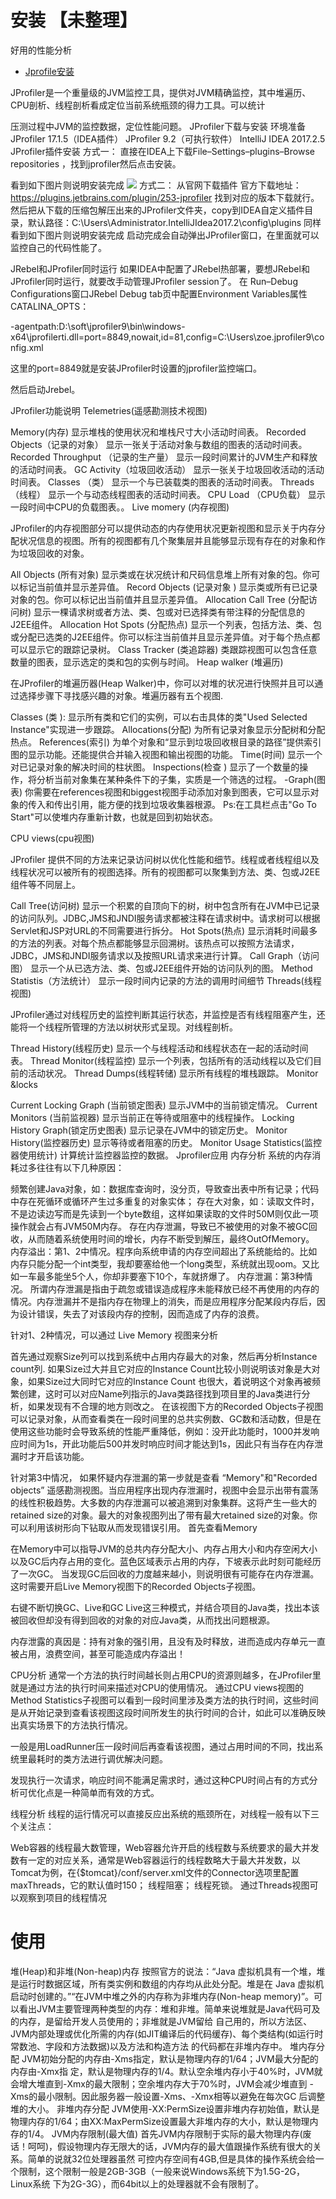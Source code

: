 #  安装 【未整理】
  好用的性能分析
 - [Jprofile安装](https://blog.csdn.net/vicky_pyh/article/details/88797514)

JProfiler是一个重量级的JVM监控工具，提供对JVM精确监控，其中堆遍历、CPU剖析、线程剖析看成定位当前系统瓶颈的得力工具。可以统计

压测过程中JVM的监控数据，定位性能问题。
JProfiler下载与安装 环境准备 JProfiler 17.1.5（IDEA插件） JProfiler 9.2（可执行软件） IntelliJ IDEA 2017.2.5 JProfiler插件安装 方式一： 直接在IDEA上下载File–Settings–plugins–Browse repositories ，找到jprofiler然后点击安装。

看到如下图片则说明安装完成
![](JProfile使用_files/1.png)
方式二： 从官网下载插件 官方下载地址：https://plugins.jetbrains.com/plugin/253-jprofiler
找到对应的版本下载就行。 然后把从下载的压缩包解压出来的JProfiler文件夹，copy到IDEA自定义插件目录，默认路径：C:\Users\Administrator.IntelliJIdea2017.2\config\plugins 同样看到如下图片则说明安装完成
启动完成会自动弹出JProfiler窗口，在里面就可以监控自己的代码性能了。

JRebel和JProfiler同时运行 如果IDEA中配置了JRebel热部署，要想JRebel和JProfiler同时运行，就要改手动管理JProfiler session了。 在 Run–Debug Configurations窗口JRebel Debug tab页中配置Environment Variables属性 CATALINA_OPTS：

-agentpath:D:\soft\jprofiler9\bin\windows-x64\jprofilerti.dll=port=8849,nowait,id=81,config=C:\Users\zoe.jprofiler9\config.xml

这里的port=8849就是安装JProfiler时设置的jprofiler监控端口。

然后启动Jrebel。

JProfiler功能说明 Telemetries(遥感勘测技术视图) 



Memory(内存) 显示堆栈的使用状况和堆栈尺寸大小活动时间表。 Recorded Objects（记录的对象） 显示一张关于活动对象与数组的图表的活动时间表。 Recorded Throughput （记录的生产量） 显示一段时间累计的JVM生产和释放的活动时间表。 GC Activity（垃圾回收活动） 显示一张关于垃圾回收活动的活动时间表。 Classes （类） 显示一个与已装载类的图表的活动时间表。 Threads （线程） 显示一个与动态线程图表的活动时间表。 CPU Load （CPU负载） 显示一段时间中CPU的负载图表。。 Live momery (内存视图)

JProfiler的内存视图部分可以提供动态的内存使用状况更新视图和显示关于内存分配状况信息的视图。所有的视图都有几个聚集层并且能够显示现有存在的对象和作为垃圾回收的对象。

All Objects (所有对象) 显示类或在状况统计和尺码信息堆上所有对象的包。你可以标记当前值并显示差异值。 Record Objects (记录对象 ) 显示类或所有已记录对象的包。你可以标记出当前值并且显示差异值。 Allocation Call Tree (分配访问树) 显示一棵请求树或者方法、类、包或对已选择类有带注释的分配信息的J2EE组件。 Allocation Hot Spots (分配热点) 显示一个列表，包括方法、类、包或分配已选类的J2EE组件。你可以标注当前值并且显示差异值。对于每个热点都可以显示它的跟踪记录树。 Class Tracker (类追踪器) 类跟踪视图可以包含任意数量的图表，显示选定的类和包的实例与时间。 Heap walker (堆遍历)

在JProfiler的堆遍历器(Heap Walker)中，你可以对堆的状况进行快照并且可以通过选择步骤下寻找感兴趣的对象。堆遍历器有五个视图.

Classes (类 ): 显示所有类和它们的实例，可以右击具体的类"Used Selected Instance"实现进一步跟踪。 Allocations(分配) 为所有记录对象显示分配树和分配热点。 References(索引) 为单个对象和“显示到垃圾回收根目录的路径”提供索引图的显示功能。还能提供合并输入视图和输出视图的功能。 Time(时间) 显示一个对已记录对象的解决时间的柱状图。 Inspections(检查 ) 显示了一个数量的操作，将分析当前对象集在某种条件下的子集，实质是一个筛选的过程。 -Graph(图表) 你需要在references视图和biggest视图手动添加对象到图表，它可以显示对象的传入和传出引用，能方便的找到垃圾收集器根源。 Ps:在工具栏点击"Go To Start"可以使堆内存重新计数，也就是回到初始状态。

CPU views(cpu视图)

JProfiler 提供不同的方法来记录访问树以优化性能和细节。线程或者线程组以及线程状况可以被所有的视图选择。所有的视图都可以聚集到方法、类、包或J2EE组件等不同层上。

Call Tree(访问树) 显示一个积累的自顶向下的树，树中包含所有在JVM中已记录的访问队列。JDBC,JMS和JNDI服务请求都被注释在请求树中。请求树可以根据Servlet和JSP对URL的不同需要进行拆分。 Hot Spots(热点) 显示消耗时间最多的方法的列表。对每个热点都能够显示回溯树。该热点可以按照方法请求，JDBC，JMS和JNDI服务请求以及按照URL请求来进行计算。 Call Graph（访问图） 显示一个从已选方法、类、包或J2EE组件开始的访问队列的图。 Method Statistis（方法统计） 显示一段时间内记录的方法的调用时间细节 Threads(线程视图)

JProfiler通过对线程历史的监控判断其运行状态，并监控是否有线程阻塞产生，还能将一个线程所管理的方法以树状形式呈现。对线程剖析。

Thread History(线程历史) 显示一个与线程活动和线程状态在一起的活动时间表。 Thread Monitor(线程监控) 显示一个列表，包括所有的活动线程以及它们目前的活动状况。 Thread Dumps(线程转储) 显示所有线程的堆栈跟踪。 Monitor &locks

Current Locking Graph (当前锁定图表) 显示JVM中的当前锁定情况。 Current Monitors (当前监视器) 显示当前正在等待或阻塞中的线程操作。 Locking History Graph(锁定历史图表) 显示记录在JVM中的锁定历史。 Monitor History(监控器历史) 显示等待或者阻塞的历史。 Monitor Usage Statistics(监控器使用统计) 计算统计监控器监控的数据。 Jprofiler应用 内存分析 系统的内存消耗过多往往有以下几种原因：

频繁创建Java对象，如：数据库查询时，没分页，导致查出表中所有记录；代码中存在死循环或循环产生过多重复的对象实体； 存在大对象，如：读取文件时，不是边读边写而是先读到一个byte数组，这样如果读取的文件时50M则仅此一项操作就会占有JVM50M内存。 存在内存泄漏，导致已不被使用的对象不被GC回收，从而随着系统使用时间的增长，内存不断受到解压，最终OutOfMemory。 内存溢出：第1、2中情况。程序向系统申请的内存空间超出了系统能给的。比如内存只能分配一个int类型，我却要塞给他一个long类型，系统就出现oom。又比如一车最多能坐5个人，你却非要塞下10个，车就挤爆了。 内存泄漏：第3种情况。 所谓内存泄漏是指由于疏忽或错误造成程序未能释放已经不再使用的内存的情况。内存泄漏并不是指内存在物理上的消失，而是应用程序分配某段内存后，因为设计错误，失去了对该段内存的控制，因而造成了内存的浪费。

针对1、2种情况，可以通过 Live Memory 视图来分析

首先通过观察Size列可以找到系统中占用内存最大的对象，然后再分析Instance count列. 如果Size过大并且它对应的Instance Count比较小则说明该对象是大对象，如果Size过大同时它对应的Instance Count 也很大，着说明这个对象再被频繁创建，这时可以对应Name列指示的Java类路径找到项目里的Java类进行分析，如果发现有不合理的地方则改之。 在该视图下方的Recorded Objects子视图可以记录对象，从而查看类在一段时间里的总共实例数、GC数和活动数，但是在使用这些功能时会导致系统的性能严重降低，例如：没开此功能时，1000并发响应时间为1s，开此功能后500并发时响应时间才能达到1s，因此只有当存在内存泄漏时才开启该功能。

针对第3中情况， 如果怀疑内存泄漏的第一步就是查看 “Memory"和"Recorded objects” 遥感勘测视图。当应用程序出现内存泄漏时，视图中会显示出带有震荡的线性积极趋势。大多数的内存泄漏可以被追溯到对象集群。这将产生一些大的retained size的对象。最大的对象视图列出了带有最大retained size的对象。你可以利用该树形向下钻取从而发现错误引用。 首先查看Memory

在Memory中可以指导JVM的总共内存分配大小、内存占用大小和内存空闲大小以及GC后内存占用的变化。蓝色区域表示占用的内存，下坡表示此时刻可能经历了一次GC。 当发现GC后回收的力度越来越小，则说明很有可能存在内存泄漏。 这时需要开启Live Memory视图下的Recorded Objects子视图。

右键不断切换GC、Live和GC Live这三种模式，并结合项目的Java类，找出本该被回收但却没有得到回收的对象的对应Java类，从而找出问题根源。

内存泄露的真因是：持有对象的强引用，且没有及时释放，进而造成内存单元一直被占用，浪费空间，甚至可能造成内存溢出！

CPU分析 通常一个方法的执行时间越长则占用CPU的资源则越多，在JProfiler里就是通过方法的执行时间来描述对CPU的使用情况。 通过CPU views视图的Method Statistics子视图可以看到一段时间里涉及类方法的执行时间，这些时间是从开始记录到查看该视图这段时间所发生的执行时间的合计，如此可以准确反映出真实场景下的方法执行情况。

一般是用LoadRunner压一段时间后再查看该视图，通过占用时间的不同，找出系统里最耗时的类方法进行调优解决问题。

发现执行一次请求，响应时间不能满足需求时，通过这种CPU时间占有的方式分析可优化点是一种简单而有效的方式。

线程分析 线程的运行情况可以直接反应出系统的瓶颈所在，对线程一般有以下三个关注点：

Web容器的线程最大数管理，Web容器允许开启的线程数与系统要求的最大并发数有一定的对应关系，通常是Web容器运行的线程数略大于最大并发数，以Tomcat为例，在{$tomcat}/conf/server.xml文件的Connector选项里配置maxThreads，它的默认值时150； 线程阻塞； 线程死锁。 通过Threads视图可以观察到项目的线程情况


# 使用 

堆(Heap)和非堆(Non-heap)内存 按照官方的说法：“Java 虚拟机具有一个堆，堆是运行时数据区域，所有类实例和数组的内存均从此处分配。堆是在 Java 虚拟机启动时创建的。”“在JVM中堆之外的内存称为非堆内存(Non-heap memory)”。可以看出JVM主要管理两种类型的内存：堆和非堆。简单来说堆就是Java代码可及的内存，是留给开发人员使用的；非堆就是JVM留给 自己用的，所以方法区、JVM内部处理或优化所需的内存(如JIT编译后的代码缓存)、每个类结构(如运行时常数池、字段和方法数据)以及方法和构造方法 的代码都在非堆内存中。 堆内存分配 JVM初始分配的内存由-Xms指定，默认是物理内存的1/64；JVM最大分配的内存由-Xmx指 定，默认是物理内存的1/4。默认空余堆内存小于40%时，JVM就会增大堆直到-Xmx的最大限制；空余堆内存大于70%时，JVM会减少堆直到 -Xms的最小限制。因此服务器一般设置-Xms、-Xmx相等以避免在每次GC 后调整堆的大小。 非堆内存分配 JVM使用-XX:PermSize设置非堆内存初始值，默认是物理内存的1/64；由XX:MaxPermSize设置最大非堆内存的大小，默认是物理内存的1/4。 JVM内存限制(最大值) 首先JVM内存限制于实际的最大物理内存(废话！呵呵)，假设物理内存无限大的话，JVM内存的最大值跟操作系统有很大的关系。简单的说就32位处理器虽然 可控内存空间有4GB,但是具体的操作系统会给一个限制，这个限制一般是2GB-3GB（一般来说Windows系统下为1.5G-2G，Linux系统 下为2G-3G），而64bit以上的处理器就不会有限制了。